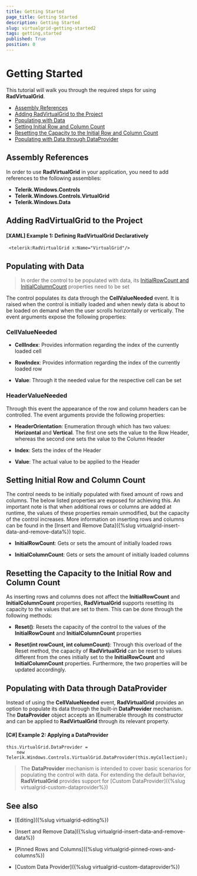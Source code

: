 ```yaml
---
title: Getting Started
page_title: Getting Started
description: Getting Started
slug: virtualgrid-getting-started2
tags: getting,started
published: True
position: 0
---
```


# Getting Started

This tutorial will walk you through the required steps for using __RadVirtualGrid__. 

* [Assembly References](#assembly-references)
* [Adding RadVirtualGrid to the Project](#adding-radvirtualgrid-to-the-project)
* [Populating with Data](#populating-with-data)
* [Setting Initial Row and Column Count](#setting-initial-row-and-column-count)
* [Resetting the Capacity to the Initial Row and Column Count](#resetting-the-capacity-to-the-initial-row-and-column-count)
* [Populating with Data through DataProvider](#populating-with-data-through-dataprovider)

## Assembly References

In order to use __RadVirtualGrid__ in your application, you need to add references to the following assemblies:

* __Telerik.Windows.Controls__
* __Telerik.Windows.Controls.VirtualGrid__
* __Telerik.Windows.Data__

## Adding RadVirtualGrid to the Project

#### __[XAML] Example 1: Defining RadVirtualGrid Declaratively__

	 <telerik:RadVirtualGrid x:Name="VirtualGrid"/>

## Populating with Data

> In order the control to be populated with data, its [InitialRowCount and InitialColumnCount](#setting-initial-row-and-column-count) properties need to be set

The control populates its data through the __CellValueNeeded__ event. It is raised when the control is initially loaded and when newly data is about to be loaded on demand when the user scrolls horizontally or vertically. The event arguments expose the following properties:

### CellValueNeeded

* __CellIndex__: Provides information regarding the index of the currently loaded cell

* __RowIndex__: Provides information regarding the index of the currently loaded row

* __Value__: Through it the needed value for the respective cell can be set

### HeaderValueNeeded

Through this event the appearance of the row and column headers can be controlled. The event arguments provide the following properties:

* __HeaderOrientation__: Enumeration through which has two values: __Horizontal__ and __Vertical__. The first one sets the value to the Row Header, whereas the second one sets the value to the Column Header

* __Index__: Sets the index of the Header

* __Value__: The actual value to be applied to the Header

## Setting Initial Row and Column Count

The control needs to be initially populated with fixed amount of rows and columns. The below listed properties are exposed for achieving this. An important note is that when additional rows or columns are  added at runtime, the values of these properties remain unmodified, but the capacity of the control increases. More information on inserting rows and columns can be found in the [Insert and Remove Data]({%slug virtualgrid-insert-data-and-remove-data%}) topic.

* __InitialRowCount__: Gets or sets the amount of initially loaded rows

* __InitialColumnCount__: Gets or sets the amount of initially loaded columns

## Resetting the Capacity to the Initial Row and Column Count

As inserting rows and columns does not affect the __InitialRowCount__ and __InitialColumnCount__ properties, __RadVirtualGrid__ supports resetting its capacity to the values that are set to them. This can be done through the following methods:

* __Reset()__: Resets the capacity of the control to the values of the __InitialRowCount__ and __InitialColumnCount__ properties

* __Reset(int rowCount, int columnCount)__: Through this overload of the Reset method, the capacity of __RadVirtualGrid__ can be reset to values different from the ones initially set to the __InitialRowCount__ and __InitialColumnCount__ properties. Furthermore, the two properties will be updated accordingly.

## Populating with Data through DataProvider

Instead of using the __CellValueNeeded__ event, __RadVirtualGrid__ provides an option to populate its data through the built-in __DataProvider__ mechanism. The __DataProvider__ object accepts an IEnumerable through its constructor and can be applied to __RadVirtualGrid__ through its relevant property.

#### __[C#] Example 2: Applying a DataProvider__

	this.VirtualGrid.DataProvider = 
    	new Telerik.Windows.Controls.VirtualGrid.DataProvider(this.myCollection);

> The __DataProvider__ mechanism is intended to cover basic scenarios for populating the control with data. For extending the default behavior, __RadVirtualGrid__ provides support for [Custom DataProvider]({%slug virtualgrid-custom-dataprovider%})

## See also

* [Editing]({%slug virtualgrid-editing%})

* [Insert and Remove Data]({%slug virtualgrid-insert-data-and-remove-data%})

* [Pinned Rows and Columns]({%slug virtualgrid-pinned-rows-and-columns%})

* [Custom Data Provider]({%slug virtualgrid-custom-dataprovider%})



